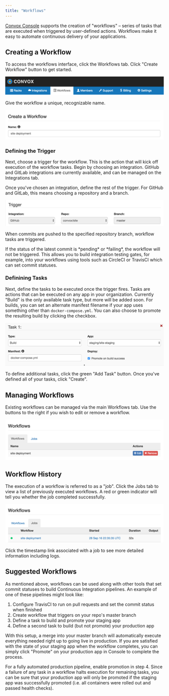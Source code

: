 ```yaml
---
title: "Workflows"
---
```


[Convox Console](https://console.convox.com) supports the creation of "workflows" – series of tasks that are executed when triggered by user-defined actions. Workflows make it easy to automate continuous delivery of your applications.

## Creating a Workflow

To access the workflows interface, click the Workflows tab. Click "Create Workflow" button to get started.

![](/assets/images/docs/workflows/tab.png)

Give the workflow a unique, recognizable name.

![](/assets/images/docs/workflows/name.png)

### Defining the Trigger

Next, choose a trigger for the workflow. This is the action that will kick off execution of the workflow tasks. Begin by choosing an integration. GitHub and GitLab integrations are currently available, and can be managed on the Integrations tab.

Once you've chosen an integration, define the rest of the trigger. For GitHub and GitLab, this means choosing a repository and a branch.

![](/assets/images/docs/workflows/trigger.png)

When commits are pushed to the specified repository branch, workflow tasks are triggered.

<div class="block-callout block-show-callout type-info" markdown="1">
  If the status of the latest commit is *pending* or *failing*, the workflow will not be triggered. This allows you to build integration testing gates, for example, into your workflows using tools such as CircleCI or TravisCI which can set commit statuses.
</div>

### Definining Tasks

Next, define the tasks to be executed once the trigger fires. Tasks are actions that can be executed on any app in your organization. Currently "Build" is the only available task type, but more will be added soon. For builds, you can set an alternate manifest filename if your app uses something other than `docker-compose.yml`. You can also choose to promote the resulting build by clicking the checkbox.

![](/assets/images/docs/workflows/task.png)

To define additional tasks, click the green "Add Task" button. Once you've defined all of your tasks, click "Create".

## Managing Workflows

Existing workflows can be managed via the main Workflows tab. Use the buttons to the right if you wish to edit or remove a workflow.

![](/assets/images/docs/workflows/manage.png)

## Workflow History

The execution of a workflow is referred to as a "job". Click the Jobs tab to view a list of previously executed workflows. A red or green indicator will tell you whether the job completed successfully.

![](/assets/images/docs/workflows/jobs.png)

Click the timestamp link associated with a job to see more detailed information including logs.

## Suggested Workflows

As mentioned above, workflows can be used along with other tools that set commit statuses to build Continuous Integration pipelines. An example of one of these pipelines might look like:

1. Configure TravisCI to run on pull requests and set the commit status when finished
2. Create workflow that triggers on your repo's master branch
3. Define a task to build and promote your staging app
4. Define a second task to build (but not promote) your production app

With this setup, a merge into your master branch will automatically execute everything needed right up to going live in production. If you are satisfied with the state of your staging app when the workflow completes, you can simply click "Promote" on your production app in Console to complete the process.

For a fully automated production pipeline, enable promotion in step 4. Since a failure of any task in a workflow halts execution for remaining tasks, you can be sure that your production app will only be promoted if the staging app was successfully promoted (i.e. all containers were rolled out and passed health checks).
